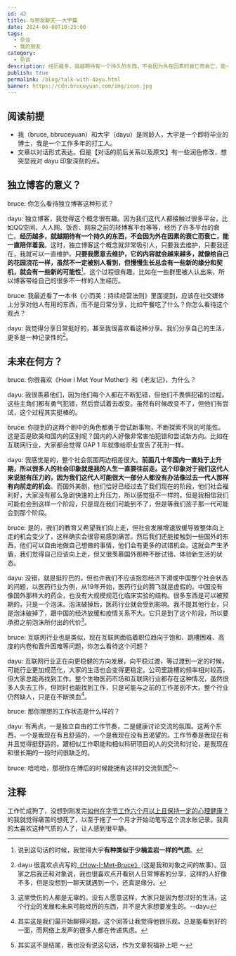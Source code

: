 ```yaml
---
id: 42
title: 与朋友聊天——大宇篇
date: 2024-06-08T10:25:00
tags:
  - 杂谈
  - 我的朋友
category:
  - 杂谈
description: 经历越多，就越期待有一个持久的东西，不会因为外在因素的衰亡而衰亡，能一直陪伴着我。--dayu
publish: true
permalink: /blog/talk-with-dayu.html
banner: https://cdn.bruceyuan.com/img/icon.jpg
---
```


## 阅读前提
- 我（bruce, bbruceyuan）和大宇（dayu）是同龄人，大宇是一个即将毕业的博士，我是一个工作多年的打工人。
- 文章以对话形式表达。但是【对话的前后关系以及原文】有一些润色修改，想突显我对 dayu 印象深刻的点。

## 独立博客的意义？
bruce: 你怎么看待独立博客这种形式？

dayu: 独立博客，我觉得这个概念很有趣。因为我们这代人都接触过很多平台，比如QQ空间、人人网、饭否、网易之前的轻博客平台等等，经历了许多平台的衰亡。**经历越多，就越期待有一个持久的东西，不会因为外在因素的衰亡而衰亡，能一直陪伴着我**。这时，独立博客这个概念就非常吸引人，只要我去维护，只要我还在，我就可以一直维护。**只要我愿意去维护，它的内容就会越来越多，就像给自己的花园浇花一样，虽然不一定被别人看到，但慢慢生长总会有一些新的缘分和契机，就会有一些新的可能性**[^1]。这个过程很有趣，比如在一些群里被人认出来，所以博客带给自己的很多不一样的人生经历。
<!-- more -->

bruce: 我最近看了一本书《小而美：持续经营法则》里面提到，应该在社交媒体上分享对他人有用的东西，而不是日常分享，比如午餐吃了什么？你怎么看待这个观点？

dayu: 我觉得分享日常挺好的，甚至我很喜欢看这种分享。我们分享自己的生活，更多是一种记录性的[^2]。

## 未来在何方？
bruce: 你很喜欢《How I Met Your Mother》和《老友记》，为什么？

dayu: 我很羡慕他们，因为他们每个人都在不断犯错，但他们不畏惧犯错的过程。这些主角们都有勇气犯错，然后尝试着去改变。虽然有时候改变不了，但他们有尝试，这个过程其实挺棒的。

bruce: 你提到的这两个剧中的角色都勇于尝试新事物，不断探索不同的可能性。这是否是欧美和国内的区别呢？国内的人好像非常害怕犯错和尝试新方向。比如在互联网行业，大家都会觉得 GAP 1 年就像给职业宣告了死刑一样。

dayu: 我感觉是的，整个社会氛围两边相差很大。**前面几十年国内一直处于上升期，所以很多人的社会印象就是我的人生一直要往前走。这个印象对于我们这代人来说挺有压力的，因为我们这代人可能很大一部分人都没有办法像过去一代人那样有向前走的机会**。而国外美剧，他们恰好已经过去了我们现在的阶段，他们社会福利好，大家没有那么急剧快速的上升压力，所以感觉挺不一样的。但是我相信我们可能也会到这样一个阶段，只是现在我们可能到不了，但是等我们孩子那一代可能会到那个阶段。

bruce: 是的，我们的教育又希望我们向上走，但社会发展增速放缓导致整体向上走的机会变少了，这样确实会很容易感到痛苦。然后我们还能接触到一些国外的东西，他们可以自由地做自己想做的事情，他们会有更多的试错机会。这就会产生矛盾，我们觉得自己应该向上走，但又很羡慕国外那种不断试错、体验新生活的状态。

dayu: 没错，就是挺拧巴的。但也许我们不应该抱怨经济下滑或中国整个社会状态的问题，以医药行业为例，从19年开始，医药行业的腾飞就是虚假的。中国没有像国外那样大的药企，也没有大规模规范化临床实验的结构。很多东西是可以被预期的，只是一个泡沫。泡沫破掉后，医药行业就会受到影响。我不提其他行业，只是泡沫破掉了，跟中国的经济放缓和疫情关系不大。它只是到了这个阶段，所以要承担之前泡沫所付出的代价[^3]。

bruce: 互联网行业也是类似，现在互联网面临着职位趋向于饱和、跳槽困难、高度的内卷和晋升困难等问题，你怎么看待这个问题？

dayu: 互联网行业正在向更稳健的方向发展，向平稳过渡，等过渡到一定的时候，可能行业更加规范化，大家的生活也会变得更稳定。公司里跳槽的频率相对较高，但大家总能再找到工作。整个生物医药市场和互联网行业都存在这种情况，虽然很多人失去工作，但同时也能找到工作，只是可能与之前的工作差别不大。整个行业仍然缺人，只是在不断换血[^4]。

bruce: 那你理想的工作状态是什么样的？

dayu: 有两点，一是独立自由的工作节奏，二是健康讨论交流的氛围。这两个东西，一个是我现在有且舒适的，一个是我现在没有且渴望的。工作节奏是我现在有并且觉得挺舒适的。跟相似工作职能和相似科研项目的人的交流和讨论，是我现在和很长期的一段时间很缺乏的。

bruce: 哈哈哈，那祝你在博后的时候能拥有这样的交流氛围[^5]～



## 注释
工作忙成狗了，没想到刚发完[如何在字节工作六个月以上且保持一定的心理健康？](/blog/how-to-keep-mental-health-working-in-bytedance.html)的我就觉得痛苦的想死了，以至于拖了一个月才开始动笔写这个流水账记录。我真的太喜欢这种气质的人了，让人感到很平静。

[^1]: 说到这句话的时候，我觉得大宇**有种类似于少楠孟岩一样的气质**。
[^2]: dayu 很喜欢点点写的[《How-I-Met-Bruce》](/blog/how-i-met-bruce.html)（这是我和对象之间的故事）。回家之后我还和对象说，我也很喜欢点开看别人日常博客的分享，这样的人好像不多，但是没想到一聊天就遇到一个，还真是缘分。
[^3]: 这里受伤的人都是无辜的。没有人愿意这样，大家只是因为想过好的生活。这个行业的发展和未来可能经历的东西，并不是大家想要发生的。--dayu
[^4]: 其实这是我们最开始聊得问题。这个回答让我觉得他很乐观，总是能看到好的一面，而网络上发声的很多人都在传递焦虑。
[^5]: 其实这不是结尾，我也没有说这句话，作为文章祝福补上吧 ～
